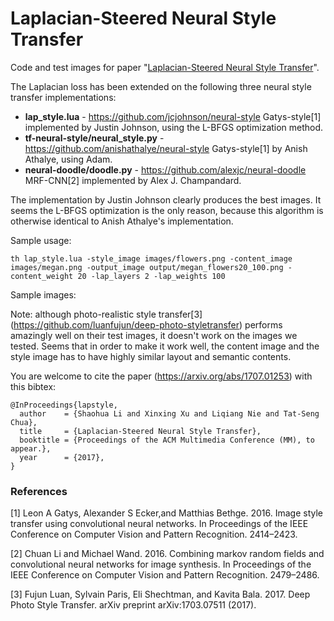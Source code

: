 # Laplacian-Steered Neural Style Transfer
Code and test images for paper "[Laplacian-Steered Neural Style Transfer](https://arxiv.org/abs/1707.01253)".

The Laplacian loss has been extended on the following three neural style transfer implementations: 

* **lap_style.lua** - https://github.com/jcjohnson/neural-style Gatys-style[1] implemented by Justin Johnson, using the L-BFGS optimization method.
* **tf-neural-style/neural_style.py** - https://github.com/anishathalye/neural-style Gatys-style[1] by Anish Athalye, using Adam. 
* **neural-doodle/doodle.py** - https://github.com/alexjc/neural-doodle MRF-CNN[2] implemented by Alex J. Champandard.

The implementation by Justin Johnson clearly produces the best images. It seems the L-BFGS optimization is the only reason, because this algorithm is otherwise identical to Anish Athalye's implementation.

Sample usage:
```
th lap_style.lua -style_image images/flowers.png -content_image images/megan.png -output_image output/megan_flowers20_100.png -content_weight 20 -lap_layers 2 -lap_weights 100
```

Sample images:

Note: although photo-realistic style transfer[3] (https://github.com/luanfujun/deep-photo-styletransfer) performs amazingly well on their test images, it doesn't work on the images we tested. Seems that in order to make it work well, the content image and the style image has to have highly similar layout and semantic contents.

You are welcome to cite the paper (https://arxiv.org/abs/1707.01253) with this bibtex:

```
@InProceedings{lapstyle,
  author    = {Shaohua Li and Xinxing Xu and Liqiang Nie and Tat-Seng Chua},
  title     = {Laplacian-Steered Neural Style Transfer},
  booktitle = {Proceedings of the ACM Multimedia Conference (MM), to appear.},
  year      = {2017},
}
```

### References
[1] Leon A Gatys, Alexander S Ecker,and Matthias Bethge. 2016. Image style transfer using convolutional neural networks. In Proceedings of the IEEE Conference on Computer Vision and Pattern Recognition. 2414–2423.

[2] Chuan Li and Michael Wand. 2016. Combining markov random fields and convolutional neural networks for image synthesis. In Proceedings of the IEEE Conference on Computer Vision and Pattern Recognition. 2479–2486.

[3] Fujun Luan, Sylvain Paris, Eli Shechtman, and Kavita Bala. 2017. Deep Photo Style Transfer. arXiv preprint arXiv:1703.07511 (2017).

